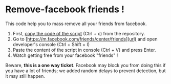 # Remove-facebook friends !

This code help you to mass remove all your friends from facebook.

1) First, [copy the code of the script](https://github.com/danass/remove-fb-friends/blob/main/remove.js) (Ctrl + c) from the repository.
2) Go to [https://m.facebook.com/friends/center/friends](url) and open developer's console (Ctrl + Shift + I)
3) Paste the content of the script in console (Ctrl + V) and press Enter.
4) Watch getting free from your facebook "friends" !

Beware, **this is a one way ticket**.
Facebook may block you from doing this if you have a lot of friends; we added random delays to prevent detection, but it may still happen.
